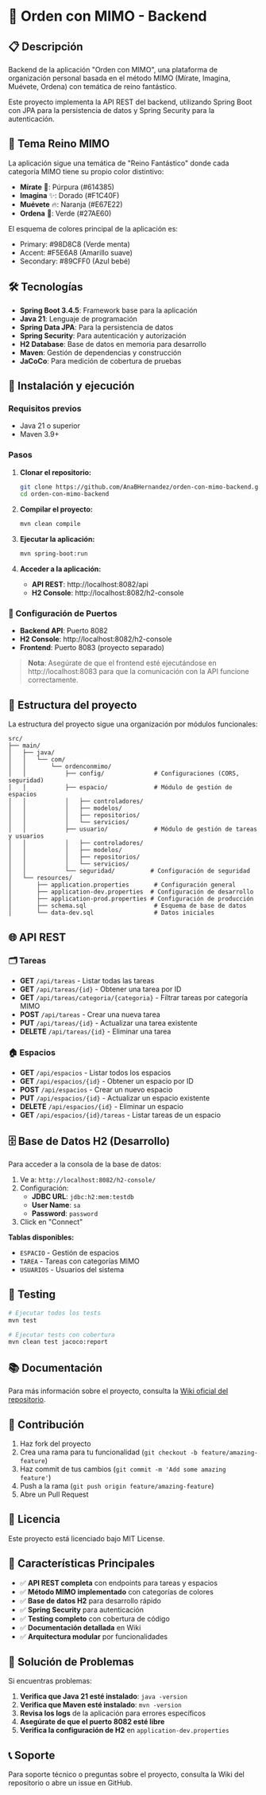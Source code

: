 
# 🏰 Orden con MIMO - Backend

## 📋 Descripción
Backend de la aplicación "Orden con MIMO", una plataforma de organización personal basada en el método MIMO (Mírate, Imagina, Muévete, Ordena) con temática de reino fantástico.

Este proyecto implementa la API REST del backend, utilizando Spring Boot con JPA para la persistencia de datos y Spring Security para la autenticación.

## 🎨 Tema Reino MIMO
La aplicación sigue una temática de "Reino Fantástico" donde cada categoría MIMO tiene su propio color distintivo:

- **Mírate** 🔮: Púrpura (#614385)
- **Imagina** ✨: Dorado (#F1C40F)
- **Muévete** 🔥: Naranja (#E67E22)
- **Ordena** 🌿: Verde (#27AE60)

El esquema de colores principal de la aplicación es:
- Primary: #98D8C8 (Verde menta)
- Accent: #F5E6A8 (Amarillo suave)
- Secondary: #89CFF0 (Azul bebé)

## 🛠️ Tecnologías
- **Spring Boot 3.4.5**: Framework base para la aplicación
- **Java 21**: Lenguaje de programación
- **Spring Data JPA**: Para la persistencia de datos
- **Spring Security**: Para autenticación y autorización
- **H2 Database**: Base de datos en memoria para desarrollo
- **Maven**: Gestión de dependencias y construcción
- **JaCoCo**: Para medición de cobertura de pruebas

## 🚀 Instalación y ejecución

### Requisitos previos
- Java 21 o superior
- Maven 3.9+

### Pasos
1. **Clonar el repositorio:**
   ```bash
   git clone https://github.com/AnaBHernandez/orden-con-mimo-backend.git
   cd orden-con-mimo-backend
   ```

2. **Compilar el proyecto:**
   ```bash
   mvn clean compile
   ```

3. **Ejecutar la aplicación:**
   ```bash
   mvn spring-boot:run
   ```

4. **Acceder a la aplicación:**
   - **API REST**: http://localhost:8082/api
   - **H2 Console**: http://localhost:8082/h2-console

### 🔧 Configuración de Puertos
- **Backend API**: Puerto 8082
- **H2 Console**: http://localhost:8082/h2-console
- **Frontend**: Puerto 8083 (proyecto separado)

> **Nota**: Asegúrate de que el frontend esté ejecutándose en http://localhost:8083 para que la comunicación con la API funcione correctamente.

## 📂 Estructura del proyecto
La estructura del proyecto sigue una organización por módulos funcionales:

```
src/
├── main/
│   ├── java/
│   │   └── com/
│   │       └── ordenconmimo/
│   │           ├── config/              # Configuraciones (CORS, seguridad)
│   │           ├── espacio/             # Módulo de gestión de espacios
│   │           │   ├── controladores/
│   │           │   ├── modelos/
│   │           │   ├── repositorios/
│   │           │   └── servicios/
│   │           ├── usuario/             # Módulo de gestión de tareas y usuarios
│   │           │   ├── controladores/
│   │           │   ├── modelos/
│   │           │   ├── repositorios/
│   │           │   └── servicios/
│   │           └── seguridad/          # Configuración de seguridad
│   └── resources/
│       ├── application.properties       # Configuración general
│       ├── application-dev.properties  # Configuración de desarrollo
│       ├── application-prod.properties # Configuración de producción
│       ├── schema.sql                   # Esquema de base de datos
│       └── data-dev.sql                 # Datos iniciales
```

## 🌐 API REST

### 🗂️ Tareas
- **GET** `/api/tareas` - Listar todas las tareas
- **GET** `/api/tareas/{id}` - Obtener una tarea por ID
- **GET** `/api/tareas/categoria/{categoria}` - Filtrar tareas por categoría MIMO
- **POST** `/api/tareas` - Crear una nueva tarea
- **PUT** `/api/tareas/{id}` - Actualizar una tarea existente
- **DELETE** `/api/tareas/{id}` - Eliminar una tarea

### 🏠 Espacios
- **GET** `/api/espacios` - Listar todos los espacios
- **GET** `/api/espacios/{id}` - Obtener un espacio por ID
- **POST** `/api/espacios` - Crear un nuevo espacio
- **PUT** `/api/espacios/{id}` - Actualizar un espacio existente
- **DELETE** `/api/espacios/{id}` - Eliminar un espacio
- **GET** `/api/espacios/{id}/tareas` - Listar tareas de un espacio

## 🗄️ Base de Datos H2 (Desarrollo)
Para acceder a la consola de la base de datos:
1. Ve a: `http://localhost:8082/h2-console/`
2. Configuración:
   - **JDBC URL**: `jdbc:h2:mem:testdb`
   - **User Name**: `sa`
   - **Password**: `password`
3. Click en "Connect"

**Tablas disponibles:**
- `ESPACIO` - Gestión de espacios
- `TAREA` - Tareas con categorías MIMO
- `USUARIOS` - Usuarios del sistema

## 🧪 Testing
```bash
# Ejecutar todos los tests
mvn test

# Ejecutar tests con cobertura
mvn clean test jacoco:report
```

## 📚 Documentación
Para más información sobre el proyecto, consulta la [Wiki oficial del repositorio](https://github.com/AnaBHernandez/orden-con-mimo-backend/wiki).

## 🤝 Contribución
1. Haz fork del proyecto
2. Crea una rama para tu funcionalidad (`git checkout -b feature/amazing-feature`)
3. Haz commit de tus cambios (`git commit -m 'Add some amazing feature'`)
4. Push a la rama (`git push origin feature/amazing-feature`)
5. Abre un Pull Request

## 📜 Licencia
Este proyecto está licenciado bajo MIT License.

## 🎯 Características Principales
- ✅ **API REST completa** con endpoints para tareas y espacios
- ✅ **Método MIMO implementado** con categorías de colores
- ✅ **Base de datos H2** para desarrollo rápido
- ✅ **Spring Security** para autenticación
- ✅ **Testing completo** con cobertura de código
- ✅ **Documentación detallada** en Wiki
- ✅ **Arquitectura modular** por funcionalidades

## 🐛 Solución de Problemas
Si encuentras problemas:

1. **Verifica que Java 21 esté instalado**: `java -version`
2. **Verifica que Maven esté instalado**: `mvn -version`
3. **Revisa los logs** de la aplicación para errores específicos
4. **Asegúrate de que el puerto 8082 esté libre**
5. **Verifica la configuración de H2** en `application-dev.properties`

## 📞 Soporte
Para soporte técnico o preguntas sobre el proyecto, consulta la Wiki del repositorio o abre un issue en GitHub.